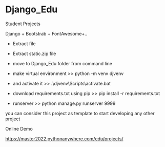 # Django_Edu
 Student Projects 

Django + Bootstrab + FontAwesome+..

- Extract file
- Extract static.zip file
- move to Django_Edu folder from command line
- make virtual environment >> python -m venv djvenv 
- and activate it >> .\djvenv\Scripts\activate.bat
- download requirements.txt using pip >> pip install -r requirements.txt

- runserver >> python manage.py runserver 9999

you can consider this project as template to start developing any other project


Online Demo

https://master2022.pythonanywhere.com/edu/projects/

